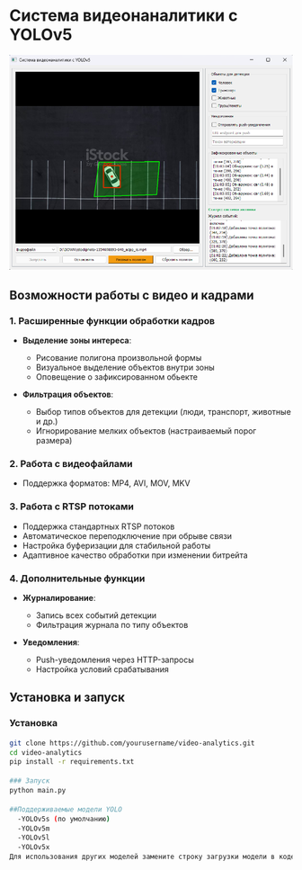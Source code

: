 # Система видеонаналитики с YOLOv5

![Demo Screenshot](Screenshot_2.png)

## Возможности работы с видео и кадрами

### 1. Расширенные функции обработки кадров
- **Выделение зоны интереса**:
  - Рисование полигона произвольной формы
  - Визуальное выделение объектов внутри зоны
  - Оповещение о зафиксированном обьекте

- **Фильтрация объектов**:
  - Выбор типов объектов для детекции (люди, транспорт, животные и др.)
  - Игнорирование мелких объектов (настраиваемый порог размера)

### 2. Работа с видеофайлами
- Поддержка форматов: MP4, AVI, MOV, MKV

### 3. Работа с RTSP потоками
- Поддержка стандартных RTSP потоков
- Автоматическое переподключение при обрыве связи
- Настройка буферизации для стабильной работы
- Адаптивное качество обработки при изменении битрейта

### 4. Дополнительные функции
- **Журналирование**:
  - Запись всех событий детекции
  - Фильтрация журнала по типу объектов

- **Уведомления**:
  - Push-уведомления через HTTP-запросы
  - Настройка условий срабатывания

## Установка и запуск

### Установка
```bash
git clone https://github.com/yourusername/video-analytics.git
cd video-analytics
pip install -r requirements.txt

### Запуск
python main.py

##Поддерживаемые модели YOLO
  -YOLOv5s (по умолчанию)
  -YOLOv5m
  -YOLOv5l
  -YOLOv5x
Для использования других моделей замените строку загрузки модели в коде.

